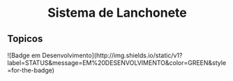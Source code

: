 <h1 align="center"> Sistema de Lanchonete </h1>
 
<h2>Topicos</h2>
![Badge em Desenvolvimento](http://img.shields.io/static/v1?label=STATUS&message=EM%20DESENVOLVIMENTO&color=GREEN&style=for-the-badge)
